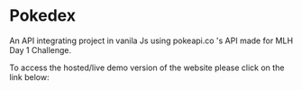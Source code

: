 # Pokedex
An API integrating project in vanila Js using pokeapi.co 's API made for MLH Day 1 Challenge.

To access the hosted/live demo version of the website please click on the link below:
